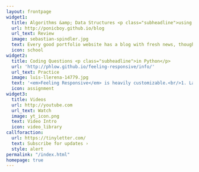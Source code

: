 ```yaml
---
layout: frontpage
widget1:
  title: Algorithms &amp; Data Structures <p class="subheadline">using Python</p>
  url: http://ponicboy.github.io/blog
  url_text: Review
  image: sebastian-spindler.jpg
  text: Every good portfolio website has a blog with fresh news, thoughts and develop­ments of your activities. Feeling Responsive offers you a fully functional blog with an archive page to give readers a quick overview of all your posts.
  icon: school
widget2:
  title: Coding Questions <p class="subheadline">in Python</p>
  url: 'http://phlow.github.io/feeling-responsive/info/'
  url_text: Practice
  image: luis-llerena-14779.jpg
  text: '<em>Feeling Responsive</em> is heavily customizable.<br/>1. Language-Support :)<br/>2. Optimized for speed and it&#39;s responsive.<br/>3. Built on <a href="http://foundation.zurb.com/">Foundation Framework</a>.<br/>4. Seven different Headers.<br/>5. Customizable navigation, footer,...'
  icon: assignment
widget3:
  title: Videos
  url: http://youtube.com
  url_text: Watch
  image: yt_icon.png
  text: Video Intro
  icon: video_library
callforaction:
  url: https://tinyletter.com/
  text: Subscribe for updates ›
  style: alert
permalink: "/index.html"
homepage: true
---
```

